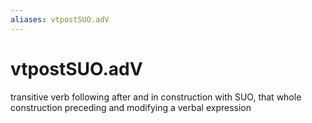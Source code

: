 ```yaml
---
aliases: vtpostSUO.adV
---
```

# vtpostSUO.adV

transitive verb following after and in construction with SUO, that whole construction preceding and modifying a verbal expression